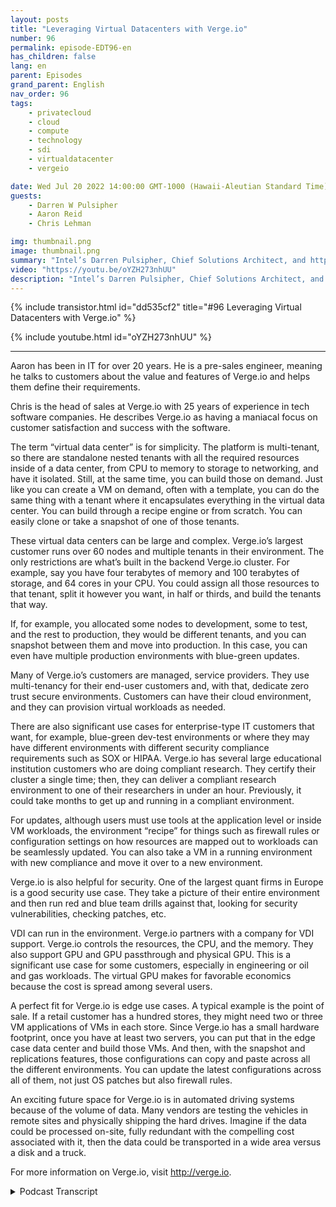 ```yaml
---
layout: posts
title: "Leveraging Virtual Datacenters with Verge.io"
number: 96
permalink: episode-EDT96-en
has_children: false
lang: en
parent: Episodes
grand_parent: English
nav_order: 96
tags:
    - privatecloud
    - cloud
    - compute
    - technology
    - sdi
    - virtualdatacenter
    - vergeio

date: Wed Jul 20 2022 14:00:00 GMT-1000 (Hawaii-Aleutian Standard Time)
guests:
    - Darren W Pulsipher
    - Aaron Reid
    - Chris Lehman

img: thumbnail.png
image: thumbnail.png
summary: "Intel’s Darren Pulsipher, Chief Solutions Architect, and https://www.verge.io/ Aaron Reid, Principal Systems Engineer, and Chris Lehman, Senior VP of Sales, discuss use cases for Verge.io’s virtual data center software."
video: "https://youtu.be/oYZH273nhUU"
description: "Intel’s Darren Pulsipher, Chief Solutions Architect, and https://www.verge.io/ Aaron Reid, Principal Systems Engineer, and Chris Lehman, Senior VP of Sales, discuss use cases for Verge.io’s virtual data center software."
---
```


<div>
{% include transistor.html id="dd535cf2" title="#96 Leveraging Virtual Datacenters with Verge.io" %}

{% include youtube.html id="oYZH273nhUU" %}
</div>

---

Aaron has been in IT for over 20 years. He is a pre-sales engineer, meaning he talks to customers about the value and features of Verge.io and helps them define their requirements.

Chris is the head of sales at Verge.io with 25 years of experience in tech software companies. He describes Verge.io as having a maniacal focus on customer satisfaction and success with the software.

The term “virtual data center” is for simplicity. The platform is multi-tenant, so there are standalone nested tenants with all the required resources inside of a data center, from CPU to memory to storage to networking, and have it isolated. Still, at the same time, you can build those on demand. Just like you can create a VM on demand, often with a template, you can do the same thing with a tenant where it encapsulates everything in the virtual data center. You can build through a recipe engine or from scratch. You can easily clone or take a snapshot of one of those tenants.

These virtual data centers can be large and complex. Verge.io’s largest customer runs over 60 nodes and multiple tenants in their environment. The only restrictions are what’s built in the backend Verge.io cluster. For example, say you have four terabytes of memory and 100 terabytes of storage, and 64 cores in your CPU. You could assign all those resources to that tenant, split it however you want, in half or thirds, and build the tenants that way.

If, for example, you allocated some nodes to development, some to test, and the rest to production, they would be different tenants, and you can snapshot between them and move into production. In this case, you can even have multiple production environments with blue-green updates.

Many of Verge.io’s customers are managed, service providers. They use multi-tenancy for their end-user customers and, with that, dedicate zero trust secure environments. Customers can have their cloud environment, and they can provision virtual workloads as needed.

There are also significant use cases for enterprise-type IT customers that want, for example, blue-green dev-test environments or where they may have different environments with different security compliance requirements such as SOX or HIPAA. Verge.io has several large educational institution customers who are doing compliant research. They certify their cluster a single time; then, they can deliver a compliant research environment to one of their researchers in under an hour. Previously, it could take months to get up and running in a compliant environment.

For updates, although users must use tools at the application level or inside VM workloads, the environment “recipe” for things such as firewall rules or configuration settings on how resources are mapped out to workloads can be seamlessly updated. You can also take a VM in a running environment with new compliance and move it over to a new environment.

Verge.io is also helpful for security. One of the largest quant firms in Europe is a good security use case. They take a picture of their entire environment and then run red and blue team drills against that, looking for security vulnerabilities, checking patches, etc.

VDI can run in the environment. Verge.io partners with a company for VDI support. Verge.io controls the resources, the CPU, and the memory. They also support GPU and GPU passthrough and physical GPU. This is a significant use case for some customers, especially in engineering or oil and gas workloads. The virtual GPU makes for favorable economics because the cost is spread among several users.

A perfect fit for Verge.io is edge use cases. A typical example is the point of sale. If a retail customer has a hundred stores, they might need two or three VM applications of VMs in each store. Since Verge.io has a small hardware footprint, once you have at least two servers, you can put that in the edge case data center and build those VMs. And then, with the snapshot and replications features, those configurations can copy and paste across all the different environments. You can update the latest configurations across all of them, not just OS patches but also firewall rules.

An exciting future space for Verge.io is in automated driving systems because of the volume of data. Many vendors are testing the vehicles in remote sites and physically shipping the hard drives. Imagine if the data could be processed on-site, fully redundant with the compelling cost associated with it, then the data could be transported in a wide area versus a disk and a truck.

For more information on Verge.io, visit http://verge.io.



<details>
<summary> Podcast Transcript </summary>

<p></p>

</details>
